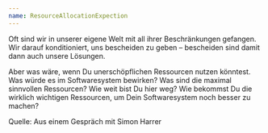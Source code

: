 ```yaml
---
name: ResourceAllocationExpection
---
```

Oft sind wir in unserer eigene Welt mit all ihrer Beschränkungen gefangen. Wir darauf konditioniert, uns bescheiden zu geben &ndash; bescheiden sind damit dann auch unsere Lösungen.

Aber was wäre, wenn Du unerschöpflichen Ressourcen nutzen könntest. Was würde es im Softwaresystem bewirken? Was sind die maximal sinnvollen Ressourcen? Wie weit bist Du hier weg? Wie bekommst Du die wirklich wichtigen Ressourcen, um Dein Softwaresystem noch besser zu machen?

Quelle: Aus einem Gespräch mit Simon Harrer